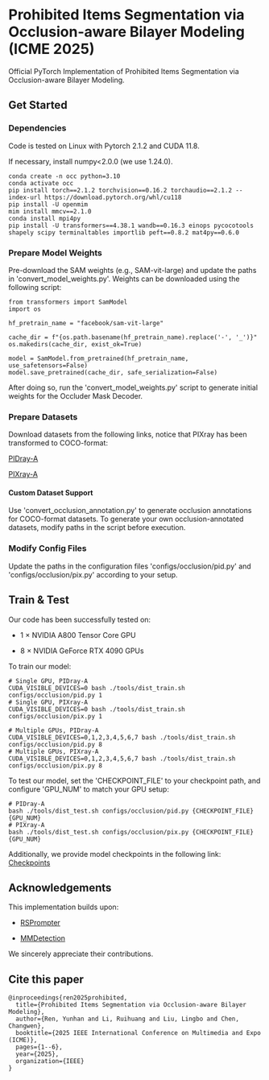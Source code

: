 # Prohibited Items Segmentation via Occlusion-aware Bilayer Modeling (ICME 2025)
Official PyTorch Implementation of Prohibited Items Segmentation via Occlusion-aware Bilayer Modeling.

## Get Started
### Dependencies
Code is tested on Linux with Pytorch 2.1.2 and CUDA 11.8.

If necessary, install numpy<2.0.0 (we use 1.24.0).
```
conda create -n occ python=3.10
conda activate occ
pip install torch==2.1.2 torchvision==0.16.2 torchaudio==2.1.2 --index-url https://download.pytorch.org/whl/cu118
pip install -U openmim
mim install mmcv==2.1.0
conda install mpi4py
pip install -U transformers==4.38.1 wandb==0.16.3 einops pycocotools shapely scipy terminaltables importlib peft==0.8.2 mat4py==0.6.0
```

### Prepare Model Weights
Pre-download the SAM weights (e.g., SAM-vit-large) and update the paths in 'convert_model_weights.py'. Weights can be downloaded using the following script:
```
from transformers import SamModel
import os

hf_pretrain_name = "facebook/sam-vit-large"

cache_dir = f"{os.path.basename(hf_pretrain_name).replace('-', '_')}"
os.makedirs(cache_dir, exist_ok=True)

model = SamModel.from_pretrained(hf_pretrain_name, use_safetensors=False)
model.save_pretrained(cache_dir, safe_serialization=False)
```

After doing so, run the 'convert_model_weights.py' script to generate initial weights for the Occluder Mask Decoder.

### Prepare Datasets
Download datasets from the following links, notice that PIXray has been transformed to COCO-format:

[PIDray-A](https://pan.baidu.com/s/1cR0ykp6RAs6lD_ogFxqnjg?pwd=rkz5)

[PIXray-A](https://pan.baidu.com/s/1kAtNeceCtTBc1JnFfcbaSg?pwd=vr2w)

#### Custom Dataset Support
Use 'convert_occlusion_annotation.py' to generate occlusion annotations for COCO-format datasets. To generate your own occlusion-annotated datasets, modify paths in the script before execution.


### Modify Config Files
Update the paths in the configuration files 'configs/occlusion/pid.py' and 'configs/occlusion/pix.py' according to your setup.


## Train & Test
Our code has been successfully tested on:

* 1 × NVIDIA A800 Tensor Core GPU

* 8 × NVIDIA GeForce RTX 4090 GPUs


To train our model:
```
# Single GPU, PIDray-A
CUDA_VISIBLE_DEVICES=0 bash ./tools/dist_train.sh configs/occlusion/pid.py 1
# Single GPU, PIXray-A
CUDA_VISIBLE_DEVICES=0 bash ./tools/dist_train.sh configs/occlusion/pix.py 1

# Multiple GPUs, PIDray-A
CUDA_VISIBLE_DEVICES=0,1,2,3,4,5,6,7 bash ./tools/dist_train.sh configs/occlusion/pid.py 8
# Multiple GPUs, PIXray-A
CUDA_VISIBLE_DEVICES=0,1,2,3,4,5,6,7 bash ./tools/dist_train.sh configs/occlusion/pix.py 8
```

To test our model, set the 'CHECKPOINT_FILE' to your checkpoint path, and configure 'GPU_NUM' to match your GPU setup:
```
# PIDray-A
bash ./tools/dist_test.sh configs/occlusion/pid.py {CHECKPOINT_FILE} {GPU_NUM}
# PIXray-A
bash ./tools/dist_test.sh configs/occlusion/pix.py {CHECKPOINT_FILE} {GPU_NUM}
```

Additionally, we provide model checkpoints in the following link: [Checkpoints](https://pan.baidu.com/s/1KvoAB1V0hB6d7RALb-_FLA?pwd=fcjs)


## Acknowledgements
This implementation builds upon:

* [RSPrompter](https://github.com/KyanChen/RSPrompter/)

* [MMDetection](https://github.com/open-mmlab/mmdetection)

We sincerely appreciate their contributions.

## Cite this paper
```
@inproceedings{ren2025prohibited,
  title={Prohibited Items Segmentation via Occlusion-aware Bilayer Modeling},
  author={Ren, Yunhan and Li, Ruihuang and Liu, Lingbo and Chen,  Changwen},
  booktitle={2025 IEEE International Conference on Multimedia and Expo (ICME)},
  pages={1--6},
  year={2025},
  organization={IEEE}
}
```

